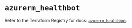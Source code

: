 # `azurerm_healthbot`

Refer to the Terraform Registry for docs: [`azurerm_healthbot`](https://registry.terraform.io/providers/hashicorp/azurerm/4.19.0/docs/resources/healthbot).
